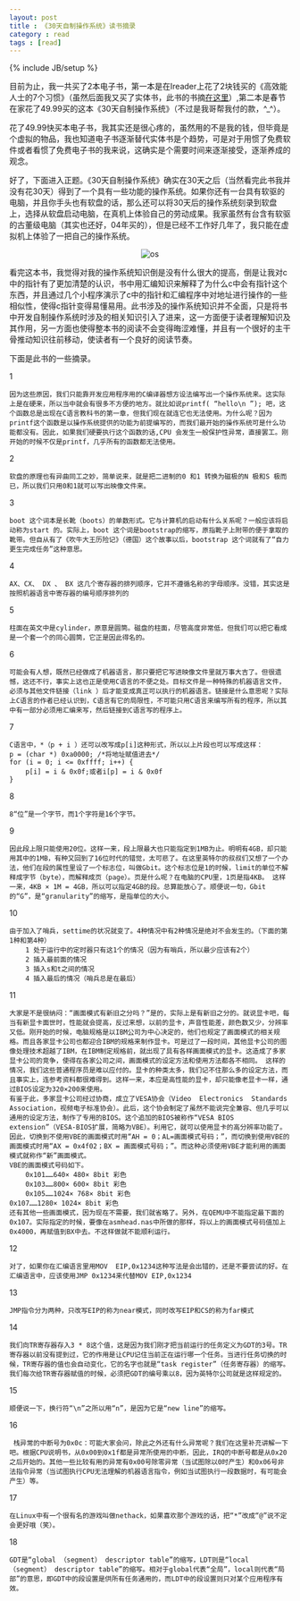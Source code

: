 ```yaml
---
layout: post
title : 《30天自制操作系统》读书摘录
category : read
tags : [read]
---
```

{% include JB/setup %}

目前为止，我一共买了2本电子书，第一本是在Ireader上花了2块钱买的《高效能人士的7个习惯》（虽然后面我又买了实体书，此书的书摘[在这里](http://diseng.github.com/read/2012/11/20/the-7-habits-of-highly-effective-people-note/)）,第二本是春节在家花了49.99买的这本《30天自制操作系统》（不过是我哥帮我付的款，^_^）。

花了49.99快买本电子书，我其实还是很心疼的，虽然用的不是我的钱，但毕竟是个虚拟的物品，我也知道电子书逐渐替代实体书是个趋势，可是对于用惯了免费软件或者看惯了免费电子书的我来说，这确实是个需要时间来逐渐接受，逐渐养成的观念。

好了，下面进入正题。《30天自制操作系统》确实在30天之后（当然看完此书我并没有花30天）得到了一个具有一些功能的操作系统。如果你还有一台具有软驱的电脑，并且你手头也有软盘的话，那么还可以将30天后的操作系统刻录到软盘上，选择从软盘启动电脑，在真机上体验自己的劳动成果。我家虽然有台含有软驱的古董级电脑（其实也还好，04年买的），但是已经不工作好几年了，我只能在虚拟机上体验了一把自己的操作系统。

<center><img alt="os" src="{{ ASSET_PATH }}hooligan/img/post/thirty-days-to-make-an-os.PNG"/></center>

看完这本书，我觉得对我的操作系统知识倒是没有什么很大的提高，倒是让我对c中的指针有了更加清楚的认识，书中用汇编知识来解释了为什么c中会有指针这个东西，并且通过几个小程序演示了c中的指针和汇编程序中对地址进行操作的一些相似性，使得c指针变得易懂易用。此书涉及的操作系统知识并不全面，只是将书中开发自制操作系统时涉及的相关知识引入了进来，这一方面便于读者理解知识及其作用，另一方面也使得整本书的阅读不会变得晦涩难懂，并且有一个很好的主干骨推动知识往前移动，使读者有一个良好的阅读节奏。

下面是此书的一些摘录。

1

	因为这些原因，我们只能靠开发应用程序用的C编译器想方设法编写出一个操作系统来。这实际上是在硬来，所以当中就会有很多不方便的地方。就比如说printf( “hello\n ”); 吧，这个函数总是出现在C语言教科书的第一章，但我们现在就连它也无法使用。为什么呢？因为printf这个函数是以操作系统提供的功能为前提编写的，而我们最开始的操作系统可是什么功能都没有。因此，如果我们硬要执行这个函数的话,CPU 会发生一般保护性异常，直接罢工。刚开始的时候不仅是printf，几乎所有的函数都无法使用。

2

	软盘的原理也有异曲同工之妙，简单说来，就是把二进制的0 和1 转换为磁极的N 极和S 极而已，所以我们只用0和1就可以写出映像文件来。

3

	boot 这个词本是长靴（boots）的单数形式。它与计算机的启动有什么关系呢？一般应该将启动称为start 的。实际上，boot 这个词是bootstrap的缩写，原指靴子上附带的便于拿取的靴带。但自从有了《吹牛大王历险记》（德国）这个故事以后，bootstrap 这个词就有了“自力更生完成任务”这种意思。

4

	AX、CX、 DX 、 BX 这几个寄存器的排列顺序，它并不遵循名称的字母顺序。没错，其实这是按照机器语言中寄存器的编号顺序排列的

5

	柱面在英文中是cylinder，原意是圆筒。磁盘的柱面，尽管高度非常低，但我们可以把它看成是一个套一个的同心圆筒，它正是因此得名的。

6

	可能会有人想，既然已经做成了机器语言，那只要把它写进映像文件里就万事大吉了。但很遗憾，这还不行，事实上这也正是使用C语言的不便之处。目标文件是一种特殊的机器语言文件，必须与其他文件链接（link ）后才能变成真正可以执行的机器语言。链接是什么意思呢？实际上C语言的作者已经认识到，C语言有它的局限性，不可能只用C语言来编写所有的程序，所以其中有一部分必须用汇编来写，然后链接到C语言写的程序上。

7

	C语言中，*（p + i ）还可以改写成p[i]这种形式，所以以上片段也可以写成这样： 
    p = (char *) 0xa0000; /*将地址赋值进去*/ 
    for (i = 0; i <= 0xffff; i++) { 
        p[i] = i & 0x0f;或者i[p] = i & 0x0f 
    } 

8

	8“位”是一个字节，而1个字符是16个字节。

9

	因此段上限只能使用20位。这样一来，段上限最大也只能指定到1MB为止。明明有4GB，却只能用其中的1MB，有种又回到了16位时代的错觉，太可悲了。在这里英特尔的叔叔们又想了一个办法，他们在段的属性里设了一个标志位，叫做Gbit。这个标志位是1的时候，limit的单位不解释成字节（byte），而解释成页（page）。页是什么呢？在电脑的CPU里，1页是指4KB。 这样一来，4KB × 1M = 4GB，所以可以指定4GB的段。总算能放心了。顺便说一句，Gbit的“G”，是“granularity”的缩写，是指单位的大小。

10

	由于加入了哨兵，settime的状况就变了。4种情况中有2种情况是绝对不会发生的。（下面的第1种和第4种） 
		1 处于运行中的定时器只有这1个的情况（因为有哨兵，所以最少应该有2个） 
		2 插入最前面的情况 
		3 插入s和t之间的情况 
		4 插入最后的情况（哨兵总是在最后）	

11

	大家是不是很纳闷：“画面模式有新旧之分吗？”是的，实际上是有新旧之分的。就说显卡吧，每当有新显卡面世时，性能就会提高，反过来想，以前的显卡，声音性能差，颜色数又少，分辨率又低。刚开始的时候，电脑规格是以IBM公司为中心决定的，他们也规定了画面模式的相关规格。而且各家显卡公司也都迎合IBM的规格来制作显卡。可是过了一段时间，其他显卡公司的图像处理技术超越了IBM，在IBM制定规格前，就出现了具有各样画面模式的显卡。这造成了多家显卡公司的竞争，使得在各家公司之间，画面模式的设定方法和使用方法都各不相同。 这样的情况，我们这些普通程序员是难以应付的。显卡的种类太多，我们记不住那么多的设定方法，而且事实上，连参考资料都很难得到。这样一来，本应是高性能的显卡，却只能像老显卡一样，通过BIOS设定为320×200来使用。 
	有鉴于此，多家显卡公司经过协商，成立了VESA协会（Video  Electronics  Standards Association，视频电子标准协会）。此后，这个协会制定了虽然不能说完全兼容、但几乎可以通用的设定方法，制作了专用的BIOS。这个追加的BIOS被称作“VESA BIOS extension”（VESA-BIOS扩展，简略为VBE）。利用它，就可以使用显卡的高分辨率功能了。
	因此，切换到不使用VBE的画面模式时用“AH = 0；AL=画面模式号码；”，而切换到使用VBE的画面模式时用“AX = 0x4f02；BX = 画面模式号码；”。而这种必须使用VBE才能利用的画面模式就称作“新”画面模式。 
	VBE的画面模式号码如下。 
		0x101……640× 480× 8bit 彩色 
		0x103……800× 600× 8bit 彩色 
		0x105……1024× 768× 8bit 彩色 
	0x107……1280× 1024× 8bit 彩色 
	还有其他一些画面模式，因为现在不需要，我们就省略了。另外，在QEMU中不能指定最下面的0x107。实际指定的时候，要像在asmhead.nas中所做的那样，将以上的画面模式号码值加上0x4000，再赋值到BX中去。不这样做就不能顺利运行。

12

	对了，如果你在汇编语言里用MOV  EIP,0x1234这种写法是会出错的，还是不要尝试的好。在汇编语言中，应该使用JMP 0x1234来代替MOV EIP,0x1234

13

	JMP指令分为两种，只改写EIP的称为near模式，同时改写EIP和CS的称为far模式

14

	我们向TR寄存器存入3 * 8这个值，这是因为我们刚才把当前运行的任务定义为GDT的3号。TR寄存器以前没有提到过，它的作用是让CPU记住当前正在运行哪一个任务。当进行任务切换的时候，TR寄存器的值也会自动变化，它的名字也就是“task register”（任务寄存器）的缩写。我们每次给TR寄存器赋值的时候，必须把GDT的编号乘以8，因为英特尔公司就是这样规定的。

15

	顺便说一下，换行符“\n”之所以用“n”，是因为它是“new line”的缩写。

16

	 栈异常的中断号为0x0c：可能大家会问，除此之外还有什么异常呢？我们在这里补充讲解一下吧。根据CPU说明书，从0x00到0x1f都是异常所使用的中断，因此，IRQ的中断号都是从0x20之后开始的。其他一些比较有用的异常有0x00号除零异常（当试图除以0时产生）和0x06号非法指令异常（当试图执行CPU无法理解的机器语言指令，例如当试图执行一段数据时，有可能会产生）等。

17

	在Linux中有一个很有名的游戏叫做nethack，如果喜欢那个游戏的话，把“*”改成“@”说不定会更好哦（笑）。	

18

	GDT是“global （segment） descriptor table”的缩写，LDT则是“local （segment） descriptor table”的缩写。相对于global代表“全局”，local则代表“局部”的意思，即GDT中的段设置是供所有任务通用的，而LDT中的段设置则只对某个应用程序有效。
